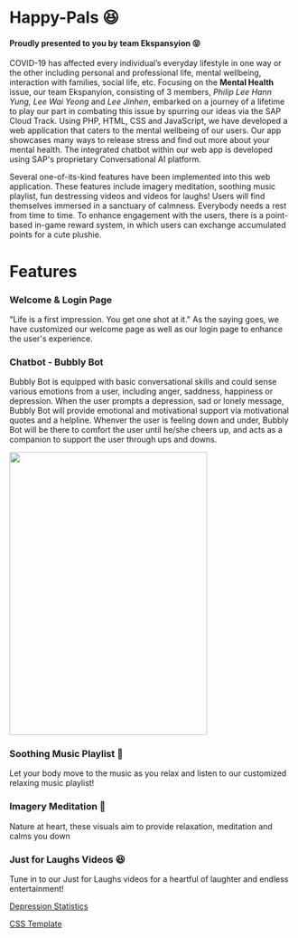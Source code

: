 # Happy-Pals :laughing:
#### Proudly presented to you by team Ekspansyion :stuck_out_tongue_closed_eyes:

COVID-19 has affected every individual’s everyday lifestyle in one way or the other including personal and professional life, mental wellbeing, interaction with families, social life, etc. Focusing on the **Mental Health** issue, our team Ekspanyion, consisting of 3 members, *Philip Lee Hann Yung, Lee Wai Yeong* and *Lee Jinhen*, embarked on a journey of a lifetime to play our part in combating this issue by spurring our ideas via the SAP Cloud Track. Using PHP, HTML, CSS and JavaScript, we have developed a web application that caters to the mental wellbeing of our users. Our app showcases many ways to release stress and find out more about your mental health. The integrated chatbot within our web app is developed using SAP's proprietary Conversational AI platform.

Several one-of-its-kind features have been implemented into this web application. These features include imagery meditation, soothing music playlist, fun destressing videos and videos for laughs! Users will find themselves immersed in a sanctuary of calmness. Everybody needs a rest from time to time. To enhance engagement with the users, there is a point-based in-game reward system, in which users can exchange accumulated points for a cute plushie.

# Features

### Welcome & Login Page

"Life is a first impression. You get one shot at it." As the saying goes, we have customized our welcome page as well as our login page to enhance the user's experience.



### Chatbot - Bubbly Bot 

Bubbly Bot is equipped with basic conversational skills and could sense various emotions from a user, including anger, saddness, happiness or depression. When the user prompts a depression, sad or lonely message, Bubbly Bot will provide emotional and motivational support via motivational quotes and a helpline. Whenver the user is feeling down and under, Bubbly Bot will be there to comfort the user until he/she cheers up, and acts as a companion to support the user through ups and downs.

<img src="https://user-images.githubusercontent.com/66330052/109394928-9b0dde80-7964-11eb-8f4b-80a186eb9071.png" width="350" height="500">

### Soothing Music Playlist :saxophone:

Let your body move to the music as you relax and listen to our customized relaxing music playlist!



### Imagery Meditation :deciduous_tree:

Nature at heart, these visuals aim to provide relaxation, meditation and calms you down 



### Just for Laughs Videos :laughing:

Tune in to our Just for Laughs videos for a heartful of laughter and endless entertainment! 



[Depression Statistics](https://www.google.com/search?q=mental+health+age-groups&rlz=1C1CHBF_enMY868MY868&oq=mental+health+age-groups&aqs=chrome..69i57j0i22i30l4j0i390l3.6415j0j7&sourceid=chrome&ie=UTF-8)

[CSS Template](https://nicepage.com/s/206881/tours-nature-and-widlife-css-template)
